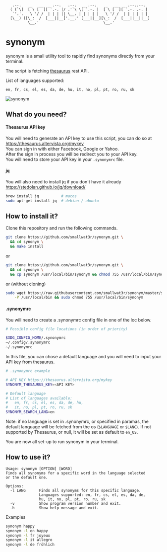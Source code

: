 
```
   .--.    _   __  _ .--.   .--.   _ .--.    _   __  _ .--..--.
  ( (`\]  [ \ [  ][ `.-. |/ .'`\ \[ `.-. |  [ \ [  ][ `.-. .-. |
   `'.'.   \ '/ /  | | | || \__. | | | | |   \ '/ /  | | | | | |
  [\__) )[\_:  /  [___||__]'.__.' [___||__][\_:  /  [___||__||__]
          \__.'                             \__.'
```

# synonym

synonym is a small utility tool to rapidly find synonyms directly
from your terminal.

The script is fetching [thesaurus](https://www.thesaurus.com/) rest API.  

List of languages supported: 
```
en, fr, cs, el, es, da, de, hu, it, no, pl, pt, ro, ru, sk
```

![synonym](https://i.imgur.com/Fi88TEI.gif)  

## What do you need?

#### Thesaurus API key
You will need to generate an API key to use this script, you can
do so at https://thesaurus.altervista.org/mykey  
You can sign in with either Facebook, Google or Yahoo.  
After the sign in process you will be redirect you to your API key.  
You will need to store your API key in your `.synonymrc` file.  

#### jq
You will also need to install jq if you don't have it already
https://stedolan.github.io/jq/download/  
```sh
brew install jq          # macos
sudo apt-get install jq  # debian / ubuntu
```

## How to install it?
Clone this repository and run the following commands.  
```sh
git clone https://github.com/smallwat3r/synonym.git \
  && cd synonym \
  && make install
```

or  
```sh
git clone https://github.com/smallwat3r/synonym.git \
  && cd synonym \ 
  && cp synonym /usr/local/bin/synonym && chmod 755 /usr/local/bin/synonym
```

or (without cloning)  
```sh
sudo wget https://raw.githubusercontent.com/smallwat3r/synonym/master/synonym \
    -P /usr/local/bin && sudo chmod 755 /usr/local/bin/synonym
```

#### .synonymrc
You will need to create a .synonymrc config file in one of the loc below.  
```sh
# Possible config file locations (in order of priority)

$XDG_CONFIG_HOME/.synonymrc
~/.config/.synonymrc
~/.synonymrc
```

In this file, you can chose a default language and you will need to input your API 
key from thesaurus.

```sh
# .synonymrc example

# API KEY https://thesaurus.altervista.org/mykey
SYNONYM_THESAURUS_KEY=<API KEY>

# Default language
# List of languages available:
#   en, fr, cs, el, es, da, de, hu,
#   it, no, pl, pt, ro, ru, sk
SYNONYM_SEARCH_LANG=en
```
Note: if no language is set in .synonymrc, or specified in paramas, the default language 
will be fetched from the os (`$LANGUAGE` or `$LANG`). If not supported by Thesaurus, or
null, it will be set as default to `en_US`.  

You are now all set-up to run synonym in your terminal.  

## How to use it?

```
Usage: synonym [OPTION] [WORD]
Finds all synonyms for a specific word in the language selected
or the default one.

Options:
  -l LANG      Finds all synonyms for this specific language.
               Languages supported: en, fr, cs, el, es, da, de,
               hu, it, no, pl, pt, ro, ru, sk
  -v           Show program version number and exit.
  -h           Show help message and exit.
```

Examples  
```sh
synonym happy
synonym -l en happy
synonym -l fr joyeux
synonym -l it allegro 
synonym -l de fröhlich 
```
